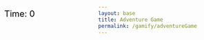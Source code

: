 ```yaml
---
layout: base
title: Adventure Game
permalink: /gamify/adventureGame
---
```

<style>
#custom-prompt {
    display: none;
    position: fixed;
    top: 50%;
    left: 50%;
    transform: translate(-50%, -50%);
    background-color: #F0F8FF; /* Light blue background */
    border-radius: 12px;
    border: 1px solid #87CEEB; /* Sky blue border */
    padding: 25px;
    width: 400px;
    max-width: 90%;
    box-shadow: 0px 8px 20px rgba(0, 0, 0, 0.15);
    z-index: 1000;
}
#custom-prompt-box {
    text-align: center;
    position: relative;
    padding: 40px 20px 20px; /* Extra padding at the top for the close button */
}
#custom-prompt-message {
    margin-bottom: 20px;
    font-size: 18px;
    font-weight: bold;
    color: #4682B4; /* Steel blue text color */
}
#custom-prompt-input {
    width: 90%;
    padding: 12px;
    border: 1px solid #87CEEB; /* Sky blue border */
    border-radius: 8px;
    margin-bottom: 20px;
    font-size: 16px;
    color: #333; /* Darker text for input */
    background-color: #FFFFFF; /* White input background */
    box-shadow: inset 0px 2px 4px rgba(0, 0, 0, 0.1);
}
#custom-prompt-submit {
    padding: 12px 25px;
    background-color: #4682B4; /* Steel blue button background */
    color: white;
    border: none;
    border-radius: 8px;
    cursor: pointer;
    font-size: 16px;
    font-weight: bold;
    transition: background-color 0.3s ease-in-out, transform 0.2s ease;
}
#custom-prompt-submit:hover {
    background-color: #5A9BD3; /* Slightly lighter blue */
    transform: scale(1.05);
}
#custom-prompt-close {
    position: absolute;
    top: 10px;
    right: 10px;
    font-size: 20px;
    font-weight: bold;
    color: #87CEEB; /* Sky blue close button */
    background: none;
    border: none;
    cursor: pointer;
    transition: color 0.2s ease-in-out, transform 0.2s ease;
    line-height: 1;
}
#custom-prompt-close:hover {
    color: #4682B4; /* Steel blue on hover */
    transform: scale(1.2); /* Slight grow effect */
}
</style>
<div id="score" style="position: absolute; top: 75px; left: 10px; color: black; font-size: 20px; background-color: white;">
   Time: <span id="timeScore">0</span>
</div>
<div id="gameContainer">
    <div id="promptDropDown" class="promptDropDown" style="z-index: 9999">
    <!-- <a href="javascript:void(0)" id="leaderboard-header">&times; Leaderboard</a> -->
    </div>
    <canvas id='gameCanvas'></canvas>
</div>
<!-- <div id="custom-alert" class="custom-alert">
    <button onclick="closeCustomAlert()" id="custom-alert-message"></button>
</div>
<div id="custom-prompt" style="display: none;">
    <div id="custom-prompt-box">
        <button id="custom-prompt-close" onclick="closeCustomPrompt()">✕</button>
        <p id="custom-prompt-message"></p>
        <input type="text" id="custom-prompt-input" placeholder="Type your answer here..." />
        <button id="custom-prompt-submit">Submit</button>
    </div>
</div> -->
<script type="module">
    import GameControl from '{{site.baseurl}}/assets/js/adventureGame/GameControl.js';
    import Prompt from '{{site.baseurl}}/assets/js/adventureGame/Prompt.js';
    import { getStats } from '{{site.baseurl}}/assets/js/adventureGame/StatsManager.js';
    const path = "{{site.baseurl}}";
    GameControl.start(path);
    GameControl.startTimer()
    Prompt.initializePrompt();
    window.submitAnswer = submitAnswer;
    window.showCustomPrompt = showCustomPrompt;
    window.closeCustomPrompt = closeCustomPrompt;
    window.onload = function() {
        getStats();
    };
</script>